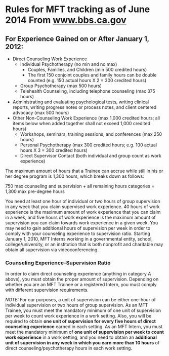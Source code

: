 # Rules for MFT tracking as of June 2014 From www.bbs.ca.gov
## For Experience Gained on or After January 1, 2012:

* Direct Counseling Work Experience
	* Individual Psychotherapy (no min and no max)
		* Couples, Families, and Children (min 500 credited hours)
  		* The first 150 conjoint couples and family hours can be double counted (e.g. 150 actual hours X 2 = 300 credited hours)
	* Group Psychotherapy (max 500 hours)
	* Telehealth Counseling, including telephone counseling (max 375 hours)
* Administrating and evaluating psychological tests, writing clinical reports, writing progress notes or process notes, and client centered advocacy (max 500 hours)
* Other Non-Counseling Work Experience (max 1,000 credited hours; all items below when added together shall not exceed 1,000 credited hours)
	* Workshops, seminars, training sessions, and conferences (max 250 hours)
	* Personal Psychotherapy (max 300 credited hours; e.g. 100 actual hours X 3 = 300 credited hours)
	* Direct Supervisor Contact (both individual and group count as work experience)

The maximum amount of hours that a Trainee can accrue while still in his or her degree program is 1,300 hours, which breaks down as follows:


750 max counseling and supervision + all remaining hours categories = 1,300 max pre-degree hours


You need at least one hour of individual or two hours of group supervision in any week that you claim supervised work experience. 40 hours of work experience is the maximum amount of work experience that you can claim in a week, and five hours of work experience is the maximum amount of supervision you can claim towards work experience in a given week. You may need to gain additional hours of supervision per week in order to comply with your counseling experience to supervision ratio.
Starting January 1, 2010, MFT Interns working in a governmental entity, school, college/university, or an institution that is both nonprofit and charitable may obtain all supervision via videoconferencing.


### Counseling Experience-Supervision Ratio
In order to claim direct counseling experience (anything in category A above), you must obtain the proper amount of supervision. Depending on whether you are an MFT Trainee or a registered Intern, you must comply with different supervision requirements.

*NOTE:* For our purposes, a unit of supervision can be either one-hour of individual supervision or two hours of group supervision.
As an MFT Trainee, you must meet the mandatory minimum of one unit of supervision per week to count work experience in a work setting. 
Also, you will be required to obtain **one unit of supervision for every five hours of direct counseling experience** earned in each setting. 
As an MFT Intern, you must meet the mandatory minimum of **one unit of supervision per week to count work experience** in a work setting, 
and you need to obtain an **additional unit of supervision in any week in which you earn more than 10 hours** of direct counseling/psychotherapy hours in each work setting.